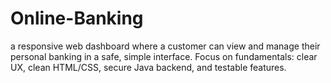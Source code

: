 # Online-Banking
a responsive web dashboard where a customer can view and manage their personal banking in a safe, simple interface. Focus on fundamentals: clear UX, clean HTML/CSS, secure Java backend, and testable features.
